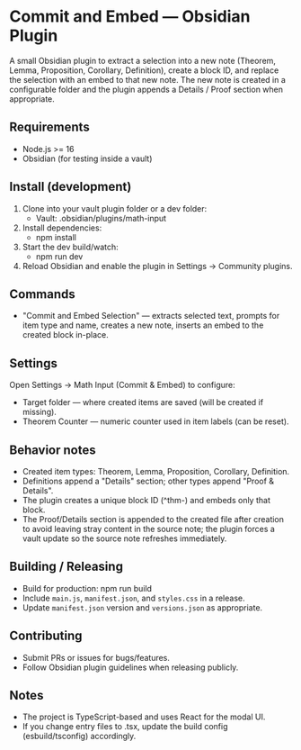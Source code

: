 # Commit and Embed — Obsidian Plugin

A small Obsidian plugin to extract a selection into a new note (Theorem, Lemma, Proposition, Corollary, Definition), create a block ID, and replace the selection with an embed to that new note. The new note is created in a configurable folder and the plugin appends a Details / Proof section when appropriate.

## Requirements
- Node.js >= 16
- Obsidian (for testing inside a vault)

## Install (development)
1. Clone into your vault plugin folder or a dev folder:
   - Vault: .obsidian/plugins/math-input
2. Install dependencies:
   - npm install
3. Start the dev build/watch:
   - npm run dev
4. Reload Obsidian and enable the plugin in Settings → Community plugins.

## Commands
- "Commit and Embed Selection" — extracts selected text, prompts for item type and name, creates a new note, inserts an embed to the created block in-place.

## Settings
Open Settings → Math Input (Commit & Embed) to configure:
- Target folder — where created items are saved (will be created if missing).
- Theorem Counter — numeric counter used in item labels (can be reset).

## Behavior notes
- Created item types: Theorem, Lemma, Proposition, Corollary, Definition.
- Definitions append a "Details" section; other types append "Proof & Details".
- The plugin creates a unique block ID (^thm-<timestamp>) and embeds only that block.
- The Proof/Details section is appended to the created file after creation to avoid leaving stray content in the source note; the plugin forces a vault update so the source note refreshes immediately.

## Building / Releasing
- Build for production: npm run build
- Include `main.js`, `manifest.json`, and `styles.css` in a release.
- Update `manifest.json` version and `versions.json` as appropriate.

## Contributing
- Submit PRs or issues for bugs/features.
- Follow Obsidian plugin guidelines when releasing publicly.

## Notes
- The project is TypeScript-based and uses React for the modal UI.
- If you change entry files to .tsx, update the build config (esbuild/tsconfig) accordingly.
